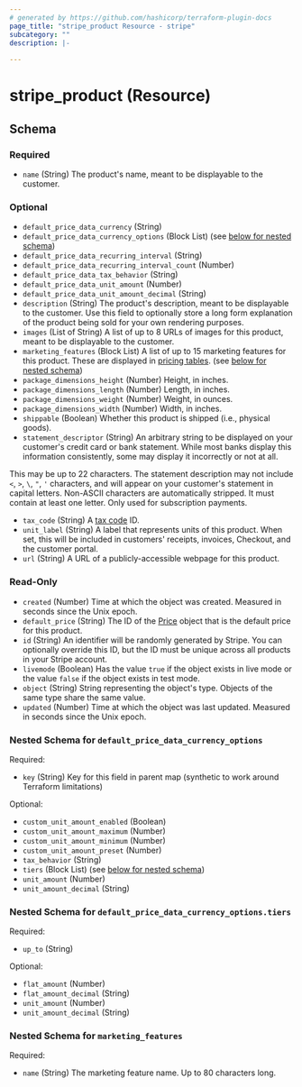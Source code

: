 ```yaml
---
# generated by https://github.com/hashicorp/terraform-plugin-docs
page_title: "stripe_product Resource - stripe"
subcategory: ""
description: |-
  
---
```


# stripe_product (Resource)





<!-- schema generated by tfplugindocs -->
## Schema

### Required

- `name` (String) The product's name, meant to be displayable to the customer.

### Optional

- `default_price_data_currency` (String)
- `default_price_data_currency_options` (Block List) (see [below for nested schema](#nestedblock--default_price_data_currency_options))
- `default_price_data_recurring_interval` (String)
- `default_price_data_recurring_interval_count` (Number)
- `default_price_data_tax_behavior` (String)
- `default_price_data_unit_amount` (Number)
- `default_price_data_unit_amount_decimal` (String)
- `description` (String) The product's description, meant to be displayable to the customer. Use this field to optionally store a long form explanation of the product being sold for your own rendering purposes.
- `images` (List of String) A list of up to 8 URLs of images for this product, meant to be displayable to the customer.
- `marketing_features` (Block List) A list of up to 15 marketing features for this product. These are displayed in [pricing tables](https://stripe.com/docs/payments/checkout/pricing-table). (see [below for nested schema](#nestedblock--marketing_features))
- `package_dimensions_height` (Number) Height, in inches.
- `package_dimensions_length` (Number) Length, in inches.
- `package_dimensions_weight` (Number) Weight, in ounces.
- `package_dimensions_width` (Number) Width, in inches.
- `shippable` (Boolean) Whether this product is shipped (i.e., physical goods).
- `statement_descriptor` (String) An arbitrary string to be displayed on your customer's credit card or bank statement. While most banks display this information consistently, some may display it incorrectly or not at all.

This may be up to 22 characters. The statement description may not include `<`, `>`, `\`, `"`, `'` characters, and will appear on your customer's statement in capital letters. Non-ASCII characters are automatically stripped.
 It must contain at least one letter. Only used for subscription payments.
- `tax_code` (String) A [tax code](https://stripe.com/docs/tax/tax-categories) ID.
- `unit_label` (String) A label that represents units of this product. When set, this will be included in customers' receipts, invoices, Checkout, and the customer portal.
- `url` (String) A URL of a publicly-accessible webpage for this product.

### Read-Only

- `created` (Number) Time at which the object was created. Measured in seconds since the Unix epoch.
- `default_price` (String) The ID of the [Price](https://stripe.com/docs/api/prices) object that is the default price for this product.
- `id` (String) An identifier will be randomly generated by Stripe. You can optionally override this ID, but the ID must be unique across all products in your Stripe account.
- `livemode` (Boolean) Has the value `true` if the object exists in live mode or the value `false` if the object exists in test mode.
- `object` (String) String representing the object's type. Objects of the same type share the same value.
- `updated` (Number) Time at which the object was last updated. Measured in seconds since the Unix epoch.

<a id="nestedblock--default_price_data_currency_options"></a>
### Nested Schema for `default_price_data_currency_options`

Required:

- `key` (String) Key for this field in parent map (synthetic to work around Terraform limitations)

Optional:

- `custom_unit_amount_enabled` (Boolean)
- `custom_unit_amount_maximum` (Number)
- `custom_unit_amount_minimum` (Number)
- `custom_unit_amount_preset` (Number)
- `tax_behavior` (String)
- `tiers` (Block List) (see [below for nested schema](#nestedblock--default_price_data_currency_options--tiers))
- `unit_amount` (Number)
- `unit_amount_decimal` (String)

<a id="nestedblock--default_price_data_currency_options--tiers"></a>
### Nested Schema for `default_price_data_currency_options.tiers`

Required:

- `up_to` (String)

Optional:

- `flat_amount` (Number)
- `flat_amount_decimal` (String)
- `unit_amount` (Number)
- `unit_amount_decimal` (String)



<a id="nestedblock--marketing_features"></a>
### Nested Schema for `marketing_features`

Required:

- `name` (String) The marketing feature name. Up to 80 characters long.


